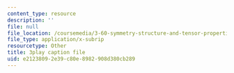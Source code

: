 ```yaml
---
content_type: resource
description: ''
file: null
file_location: /coursemedia/3-60-symmetry-structure-and-tensor-properties-of-materials-fall-2005/e21238092e39c80e8982908d380cb289_4v94PCyrQqo.srt
file_type: application/x-subrip
resourcetype: Other
title: 3play caption file
uid: e2123809-2e39-c80e-8982-908d380cb289
---
```

